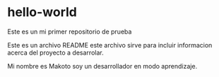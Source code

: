 # hello-world
Este es un mi primer repositorio de prueba

Este es un archivo README este archivo sirve para incluir informacion acerca del proyecto a desarrolar.

Mi nombre es Makoto soy un desarrollador en modo aprendizaje.



